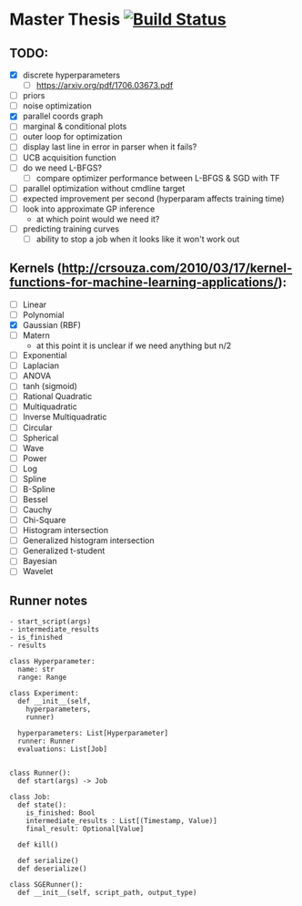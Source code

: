 # Master Thesis [![Build Status](https://travis-ci.com/darthdeus/master-thesis-code.svg?token=9CyU7Xa9qUJ9aPDDUHrX&branch=master)](https://travis-ci.com/darthdeus/master-thesis-code)

## TODO:

- [x] discrete hyperparameters
  - [ ] https://arxiv.org/pdf/1706.03673.pdf
- [ ] priors
- [ ] noise optimization
- [x] parallel coords graph
- [ ] marginal & conditional plots
- [ ] outer loop for optimization
- [ ] display last line in error in parser when it fails?
- [ ] UCB acquisition function
- [ ] do we need L-BFGS?
  - [ ] compare optimizer performance between L-BFGS & SGD with TF
- [ ] parallel optimization without cmdline target
- [ ] expected improvement per second (hyperparam affects training time)
- [ ] look into approximate GP inference
  - at which point would we need it?
- [ ] predicting training curves
  - [ ] ability to stop a job when it looks like it won't work out

## Kernels (http://crsouza.com/2010/03/17/kernel-functions-for-machine-learning-applications/):

- [ ] Linear
- [ ] Polynomial
- [x] Gaussian (RBF)
- [ ] Matern
  - at this point it is unclear if we need anything but n/2
- [ ] Exponential
- [ ] Laplacian
- [ ] ANOVA
- [ ] tanh (sigmoid)
- [ ] Rational Quadratic
- [ ] Multiquadratic
- [ ] Inverse Multiquadratic
- [ ] Circular
- [ ] Spherical
- [ ] Wave
- [ ] Power
- [ ] Log
- [ ] Spline
- [ ] B-Spline
- [ ] Bessel
- [ ] Cauchy
- [ ] Chi-Square
- [ ] Histogram intersection
- [ ] Generalized histogram intersection
- [ ] Generalized t-student
- [ ] Bayesian
- [ ] Wavelet

## Runner notes


```
- start_script(args)
- intermediate_results
- is_finished
- results

class Hyperparameter:
  name: str
  range: Range

class Experiment:
  def __init__(self,
    hyperparameters,
    runner)

  hyperparameters: List[Hyperparameter]
  runner: Runner
  evaluations: List[Job]


class Runner():
  def start(args) -> Job

class Job:
  def state():
    is_finished: Bool
    intermediate_results : List[(Timestamp, Value)]
    final_result: Optional[Value]

  def kill()

  def serialize()
  def deserialize()

class SGERunner():
  def __init__(self, script_path, output_type)
```
